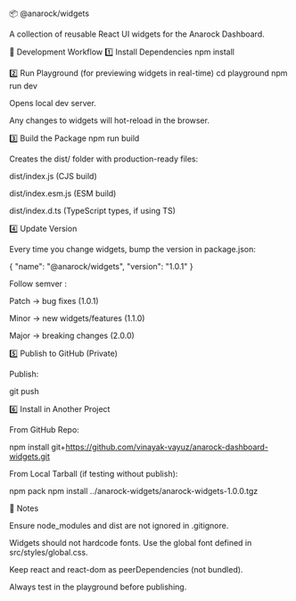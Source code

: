 📦 @anarock/widgets

A collection of reusable React UI widgets for the Anarock Dashboard.

🚀 Development Workflow
1️⃣ Install Dependencies
npm install

2️⃣ Run Playground (for previewing widgets in real-time)
cd playground
npm run dev


Opens local dev server.

Any changes to widgets will hot-reload in the browser.

3️⃣ Build the Package
npm run build


Creates the dist/ folder with production-ready files:

dist/index.js (CJS build)

dist/index.esm.js (ESM build)

dist/index.d.ts (TypeScript types, if using TS)

4️⃣ Update Version

Every time you change widgets, bump the version in package.json:

{
  "name": "@anarock/widgets",
  "version": "1.0.1"
}


Follow semver
:

Patch → bug fixes (1.0.1)

Minor → new widgets/features (1.1.0)

Major → breaking changes (2.0.0)

5️⃣ Publish to GitHub (Private)

Publish:

git push


6️⃣ Install in Another Project


From GitHub Repo:

npm install git+https://github.com/vinayak-vayuz/anarock-dashboard-widgets.git


From Local Tarball (if testing without publish):

npm pack
npm install ../anarock-widgets/anarock-widgets-1.0.0.tgz

📝 Notes

Ensure node_modules and dist are not ignored in .gitignore.

Widgets should not hardcode fonts. Use the global font defined in src/styles/global.css.

Keep react and react-dom as peerDependencies (not bundled).

Always test in the playground before publishing.